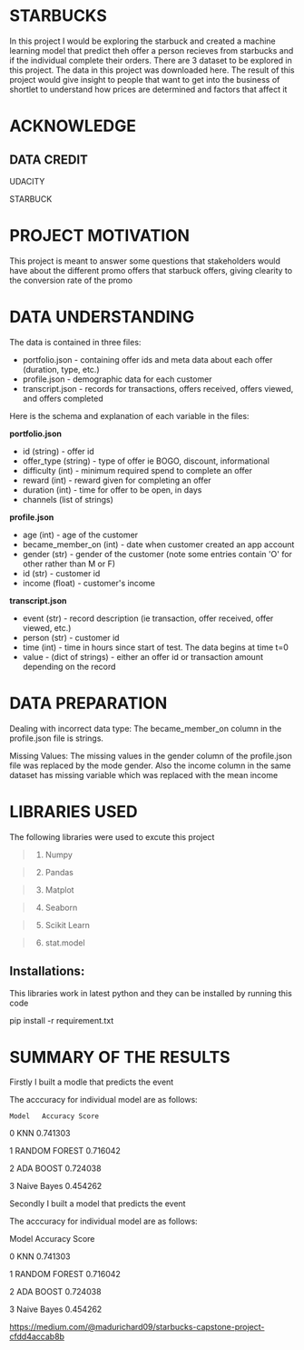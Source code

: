 # STARBUCKS

In this project I would be exploring the starbuck and created a machine learning model that predict theh offer a person recieves from starbucks and if the individual complete their orders. There are 3 dataset to be explored in this project. The data in this project was downloaded here. The result of this project would give insight to people that want to get into the business of shortlet to understand how prices are determined and factors that affect it

# ACKNOWLEDGE

## DATA CREDIT

UDACITY 

STARBUCK

# PROJECT MOTIVATION
This project is meant to answer some questions that stakeholders would have about the different promo offers that starbuck offers, giving clearity to the conversion rate of the promo

# DATA UNDERSTANDING

The data is contained in three files:

* portfolio.json - containing offer ids and meta data about each offer (duration, type, etc.)
* profile.json - demographic data for each customer
* transcript.json - records for transactions, offers received, offers viewed, and offers completed

Here is the schema and explanation of each variable in the files:

**portfolio.json**
* id (string) - offer id
* offer_type (string) - type of offer ie BOGO, discount, informational
* difficulty (int) - minimum required spend to complete an offer
* reward (int) - reward given for completing an offer
* duration (int) - time for offer to be open, in days
* channels (list of strings)

**profile.json**
* age (int) - age of the customer 
* became_member_on (int) - date when customer created an app account
* gender (str) - gender of the customer (note some entries contain 'O' for other rather than M or F)
* id (str) - customer id
* income (float) - customer's income

**transcript.json**
* event (str) - record description (ie transaction, offer received, offer viewed, etc.)
* person (str) - customer id
* time (int) - time in hours since start of test. The data begins at time t=0
* value - (dict of strings) - either an offer id or transaction amount depending on the record

# DATA PREPARATION

Dealing with incorrect data type: The became_member_on column in the profile.json file is strings. 

Missing Values: The missing values in the gender column of the profile.json file was replaced by the mode gender. Also the income column in the same dataset has missing variable which was replaced with the mean income


# LIBRARIES USED

The following libraries were used to excute this project

> 1. Numpy

> 2. Pandas

> 3. Matplot

> 4. Seaborn

> 5. Scikit Learn

> 6. stat.model

## Installations:

This libraries work in latest python and they can be installed by running this code

pip install -r requirement.txt

# SUMMARY OF THE RESULTS

Firstly I built a modle that predicts the event 

The acccuracy for individual model are as follows:

	Model	Accuracy Score

0	KNN	0.741303

1	RANDOM FOREST	0.716042

2	ADA BOOST	0.724038

3	Naive Bayes	0.454262

Secondly I built a model that predicts the event

The acccuracy for individual model are as follows:


Model	Accuracy Score

0	KNN	0.741303

1	RANDOM FOREST	0.716042

2	ADA BOOST	0.724038

3	Naive Bayes	0.454262


https://medium.com/@madurichard09/starbucks-capstone-project-cfdd4accab8b

